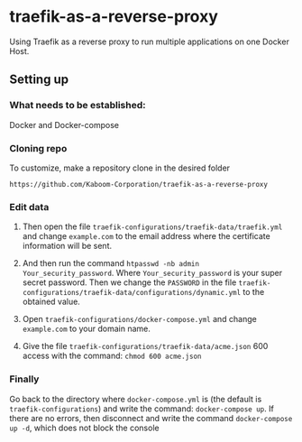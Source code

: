 # traefik-as-a-reverse-proxy
Using Traefik as a reverse proxy to run multiple applications on one Docker Host.

## Setting up
### What needs to be established:
Docker and Docker-compose

### Cloning repo
To customize, make a repository clone in the desired folder
```
https://github.com/Kaboom-Corporation/traefik-as-a-reverse-proxy
```
### Edit data
1. Then open the file `traefik-configurations/traefik-data/traefik.yml` and change `example.com` to the email address where the certificate information will be sent.

2. And then run the command `htpasswd -nb admin Your_security_password`. 
Where `Your_security_password` is your super secret password.
Then we change the `PASSWORD` in the file `traefik-configurations/traefik-data/configurations/dynamic.yml` to the obtained value.

3. Open `traefik-configurations/docker-compose.yml` and change `example.com` to your domain name.
4. Give the file `traefik-configurations/traefik-data/acme.json` 600 access with the command: 
`
chmod 600 acme.json
`

### Finally
Go back to the directory where `docker-compose.yml` is (the default is `traefik-configurations`) and write the command: `docker-compose up`. If there are no errors, then disconnect and write the command `docker-compose up -d`, which does not block the console
